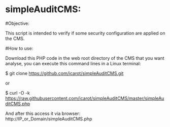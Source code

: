# simpleAuditCMS:

#Objective:

This script is intended to verify if some security configuration are applied on the CMS.

#How to use:

Download this PHP code in the web root directory of the CMS that you want analyse, you can execute this command lines in a Linux terminal: 

$ git clone https://github.com/icarot/simpleAuditCMS.git

or

$ curl -O -k https://raw.githubusercontent.com/icarot/simpleAuditCMS/master/simpleAuditCMS.php

And after this access it via browser: http://IP_or_Domain/simpleAuditCMS.php
